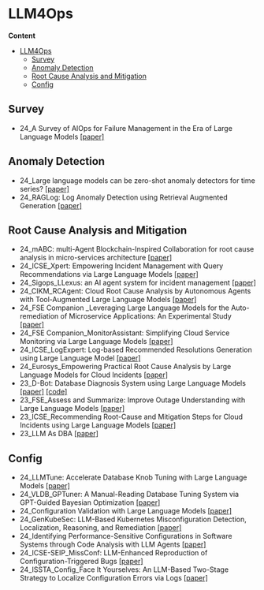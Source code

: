 # LLM4Ops

**Content**


- [LLM4Ops](#llm4ops)
  - [Survey](#survey)
  - [Anomaly Detection](#anomaly-detection)
  - [Root Cause Analysis and Mitigation](#root-cause-analysis-and-mitigation)
  - [Config](#config)

## Survey
- 24_A Survey of AIOps for Failure Management in the Era of Large Language Models [[paper]](https://arxiv.org/pdf/2406.11213)


## Anomaly Detection

- 24_Large language models can be zero-shot anomaly detectors for time series? [[paper]](https://arxiv.org/abs/2405.14755)
- 24_RAGLog: Log Anomaly Detection using Retrieval Augmented
Generation [[paper]](https://arxiv.org/abs/2311.05261)

## Root Cause Analysis and Mitigation
- 24_mABC: multi-Agent Blockchain-Inspired Collaboration for root cause analysis in
micro-services architecture [[paper]](https://arxiv.org/abs/2404.12135)
- 24_ICSE_Xpert: Empowering Incident Management with Query Recommendations via Large Language Models [[paper]](https://arxiv.org/pdf/2312.11988)
- 24_Sigops_LLexus: an AI agent system for incident management [[paper]](https://www.microsoft.com/en-us/research/publication/llexus-an-ai-agent-system-for-incident-management/)
- 24_CIKM_RCAgent: Cloud Root Cause Analysis by Autonomous Agents with Tool-Augmented Large Language Models [[paper]](https://arxiv.org/abs/2310.16340)
- 24_FSE Companion _Leveraging Large Language Models for the Auto-remediation of Microservice Applications: An Experimental Study [[paper]](https://dl.acm.org/doi/abs/10.1145/3663529.3663855)
- 24_FSE Companion_MonitorAssistant: Simplifying Cloud Service Monitoring via Large Language Models [[paper]](https://netman.aiops.org/wp-content/uploads/2024/05/MonitorAssistant_CameraReady-v1.4_submitted.pdf)
- 24_ICSE_LogExpert: Log-based Recommended Resolutions Generation using Large Language Model [[paper]](https://dl.acm.org/doi/pdf/10.1145/3639476.3639773)
- 24_Eurosys_Empowering Practical Root Cause Analysis by Large Language Models for Cloud Incidents [[paper]](https://arxiv.org/pdf/2305.18084.pdf)
- 23_D-Bot: Database Diagnosis System using Large Language Models [[paper]](https://arxiv.org/pdf/2312.01454.pdf)  [[code]](https://github.com/TsinghuaDatabaseGroup/DB-GPT)
- 23_FSE_Assess and Summarize: Improve Outage Understanding with Large Language Models [[paper]](https://arxiv.org/pdf/2305.18084.pdf)
- 23_ICSE_Recommending Root-Cause and Mitigation Steps for Cloud Incidents using Large Language Models [[paper]](https://arxiv.org/abs/2301.03797)
- 23_LLM As DBA [[paper]](https://arxiv.org/abs/2308.05481) 


## Config
- 24_LLMTune: Accelerate Database Knob Tuning with Large Language Models [[paper]](https://arxiv.org/abs/2404.11581)
- 24_VLDB_GPTuner: A Manual-Reading Database Tuning System via GPT-Guided Bayesian Optimization [[paper]](https://arxiv.org/abs/2311.03157)
- 24_Configuration Validation with Large Language Models [[paper]](https://arxiv.org/pdf/2310.09690)
- 24_GenKubeSec: LLM-Based Kubernetes Misconfiguration Detection, Localization, Reasoning, and Remediation [[paper]](https://arxiv.org/pdf/2405.19954)
- 24_Identifying Performance-Sensitive Configurations in Software
Systems through Code Analysis with LLM Agents [[paper]](https://arxiv.org/pdf/2406.12806)
- 24_ICSE-SEIP_MissConf: LLM-Enhanced Reproduction of Configuration-Triggered Bugs [[paper]](https://dl.acm.org/doi/pdf/10.1145/3639478.3647635)
- 24_ISSTA_Config_Face It Yourselves: An LLM-Based Two-Stage Strategy to Localize Configuration Errors via Logs [[paper]](https://arxiv.org/abs/2404.00640)